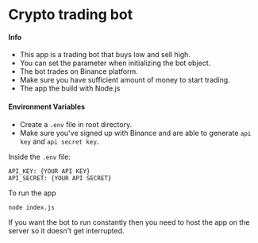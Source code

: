 # Crypto trading bot

#### Info
- This app is a trading bot that buys low and sell high.
- You can set the parameter when initializing the bot object.
- The bot trades on Binance platform.
- Make sure you have sufficient amount of money to start trading.
- The app the build with Node.js

#### Environment Variables
- Create a `.env` file in root directory.
- Make sure you've signed up with Binance and are able to generate `api key` and `api secret key`.


Inside the `.env` file:
```
API_KEY: {YOUR API KEY}
API_SECRET: {YOUR API SECRET}
```

To run the app
```
node index.js
```


If you want the bot to run constantly then you need to host the app on the server so it doesn't get interrupted.
